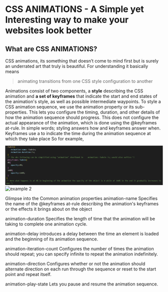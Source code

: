 # CSS ANIMATIONS - A Simple yet Interesting way to make your websites look better

## What are CSS ANIMATIONS?
CSS animations, its something that doesn’t come to mind first but is surely an underrated art that truly is beautiful. For understanding it basically means 
>animating transitions from one CSS style configuration to another

Animations consist of two components, a **style** describing the CSS animation and **a set of keyframes** that indicate the start and end states of the animation's style, as well as possible intermediate waypoints. To style a CSS animation sequence, we use the animation property or its sub-properties. This lets you configure the timing, duration, and other details of how the animation sequence should progress. This does not configure the actual appearance of the animation, which is done using the @keyframes at-rule. In simple words; styling answers how and keyframes answer when. Keyframes use a <percentage> to indicate the time during the animation sequence at which they take place
So for example,
 
![example 1](https://github.com/VarunCypherV/ACTueTips/blob/main/actuetipeg1.png)
![example 2]()

 
Glimpse into the Common animation properties
animation-name
Specifies the name of the @keyframes at-rule describing the animation's keyframes or the effects it brings about on the object

animation-duration 
Specifies the length of time that the animation will be taking to complete one animation cycle.

animation-delay
introduces a  delay between the time an element is loaded and the beginning of its animation sequence.

animation-iteration-count
Configures the number of times the animation should repeat; you can specify infinite to repeat the animation indefinitely.

animation-direction
Configures whether or not the animation should alternate direction on each run through the sequence or reset to the start point and repeat itself.

animation-play-state
Lets you pause and resume the animation sequence.

